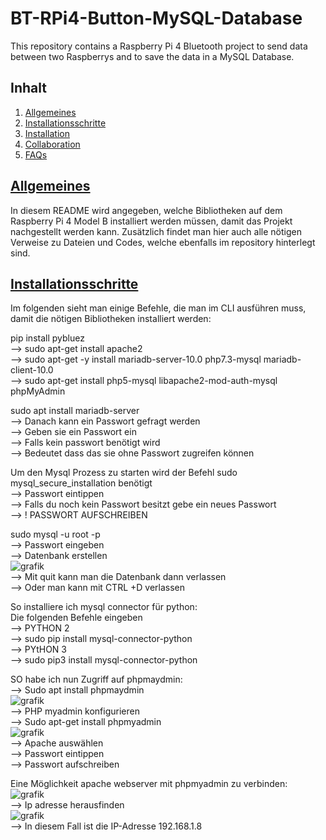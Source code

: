 # BT-RPi4-Button-MySQL-Database
This repository contains a Raspberry Pi 4 Bluetooth project to send data between two Raspberrys and to save the data in a MySQL Database.
## Inhalt
1. [Allgemeines](#general-info)
2. [Installationsschritte](#installationen)
3. [Installation](#installation)
4. [Collaboration](#collaboration)
5. [FAQs](#faqs)

## [Allgemeines](#general-info)
In diesem README wird angegeben, welche Bibliotheken auf dem Raspberry Pi 4 Model B installiert werden müssen, damit das Projekt nachgestellt werden kann. Zusätzlich findet man hier auch alle nötigen Verweise zu Dateien und Codes, welche ebenfalls im repository hinterlegt sind.

## [Installationsschritte](#installationen)
Im folgenden sieht man einige Befehle, die man im CLI ausführen muss, damit die nötigen Bibliotheken installiert werden:

pip install pybluez <br>
--> sudo apt-get install apache2 <br>
--> sudo apt-get -y install mariadb-server-10.0 php7.3-mysql mariadb-client-10.0 <br>
--> sudo apt-get install php5-mysql libapache2-mod-auth-mysql phpMyAdmin <br>

sudo apt install mariadb-server <br>
--> Danach kann ein Passwort gefragt werden <br>
--> Geben sie ein Passwort ein <br>
--> Falls kein passwort benötigt wird <br>
--> Bedeutet dass das  sie ohne Passwort zugreifen können <br>

Um den Mysql Prozess zu starten wird der Befehl sudo mysql_secure_installation benötigt <br>
-->	Passwort eintippen <br>
-->	Falls du noch kein Passwort besitzt gebe ein neues Passwort <br> 
-->	! PASSWORT AUFSCHREIBEN <br>

sudo mysql -u root -p <br>
-->	Passwort eingeben <br>
-->	Datenbank erstellen <br>
 ![grafik](https://user-images.githubusercontent.com/71693193/114920914-40541780-9e2a-11eb-962a-1a680ed8a684.png) <br>
-->	Mit quit kann man die Datenbank dann verlassen <br>
-->	Oder man kann mit CTRL +D verlassen <br>

So installiere ich mysql connector für python:  <br> 
Die folgenden Befehle eingeben <br>
-->	PYTHON 2 <br>
-->	sudo pip install mysql-connector-python <br>
-->	PYtHON 3 <br>
-->	sudo pip3 install mysql-connector-python <br>

SO habe ich nun Zugriff auf phpmaydmin: <br>
-->	Sudo apt install phpmaydmin <br>
![grafik](https://user-images.githubusercontent.com/71693193/114921021-611c6d00-9e2a-11eb-8484-9c6211a2f2cc.png) <br>
-->	PHP myadmin konfigurieren <br>
-->	Sudo apt-get install phpmyadmin <br>
![grafik](https://user-images.githubusercontent.com/71693193/114921074-71344c80-9e2a-11eb-9894-32014cd2d4a3.png) <br>
-->	Apache auswählen <br>
-->	Passwort eintippen <br>
-->	Passwort aufschreiben <br>

Eine Möglichkeit apache webserver mit phpmyadmin zu verbinden: <br>
![grafik](https://user-images.githubusercontent.com/71693193/114921168-8ad59400-9e2a-11eb-80fe-2acc6b5e6806.png) <br>
-->	Ip adresse herausfinden <br>
![grafik](https://user-images.githubusercontent.com/71693193/114921213-9759ec80-9e2a-11eb-8abc-aafba1d90b1d.png) <br>
-->	In diesem Fall ist die IP-Adresse 192.168.1.8 <br>







